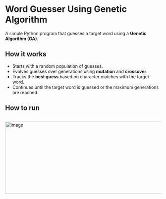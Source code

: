 # Word Guesser Using Genetic Algorithm

A simple Python program that guesses a target word using a **Genetic Algorithm (GA)**.

## How it works
- Starts with a random population of guesses.
- Evolves guesses over generations using **mutation** and **crossover**.
- Tracks the **best guess** based on character matches with the target word.
- Continues until the target word is guessed or the maximum generations are reached.

## How to run
```bash
```

<img width="881" height="233" alt="image" src="https://github.com/user-attachments/assets/d02d2dc9-60ce-4486-8746-bcd87e33a051" />

